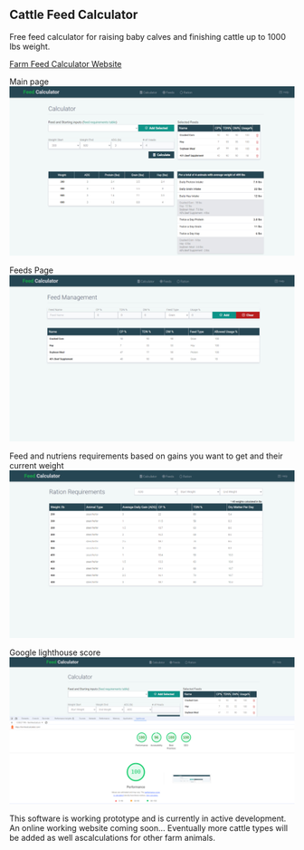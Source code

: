 ## Cattle Feed Calculator

Free feed calculator for raising baby calves and finishing cattle up to 1000 lbs weight. 

[Farm Feed Calculator Website](https://www.farmfeedcalculator.com)


Main page
![application screenshot](/public/screenshots/mainpage.jpg)

Feeds Page
![application screenshot](/public/screenshots/feeds.jpg)

Feed and nutriens requirements based on gains you want to get and their current weight
![application screenshot](/public/screenshots/feed_requirements.jpg)

Google lighthouse score
![application screenshot](/public/screenshots/lighthouse_score.jpg)

This software is working prototype and is currently in active development. An online working website coming soon... 
Eventually more cattle types will be added as well ascalculations for other farm animals.



<!-- This is a [Next.js](https://nextjs.org/) project bootstrapped with [`create-next-app`](https://github.com/vercel/next.js/tree/canary/packages/create-next-app).

## Getting Started

First, run the development server:

```bash
npm run dev
# or
yarn dev
# or
pnpm dev
```

Open [http://localhost:3000](http://localhost:3000) with your browser to see the result.

You can start editing the page by modifying `app/page.tsx`. The page auto-updates as you edit the file.

This project uses [`next/font`](https://nextjs.org/docs/basic-features/font-optimization) to automatically optimize and load Inter, a custom Google Font.

## Learn More

To learn more about Next.js, take a look at the following resources:

- [Next.js Documentation](https://nextjs.org/docs) - learn about Next.js features and API.
- [Learn Next.js](https://nextjs.org/learn) - an interactive Next.js tutorial.

You can check out [the Next.js GitHub repository](https://github.com/vercel/next.js/) - your feedback and contributions are welcome!

## Deploy on Vercel

The easiest way to deploy your Next.js app is to use the [Vercel Platform](https://vercel.com/new?utm_medium=default-template&filter=next.js&utm_source=create-next-app&utm_campaign=create-next-app-readme) from the creators of Next.js.

Check out our [Next.js deployment documentation](https://nextjs.org/docs/deployment) for more details. -->
